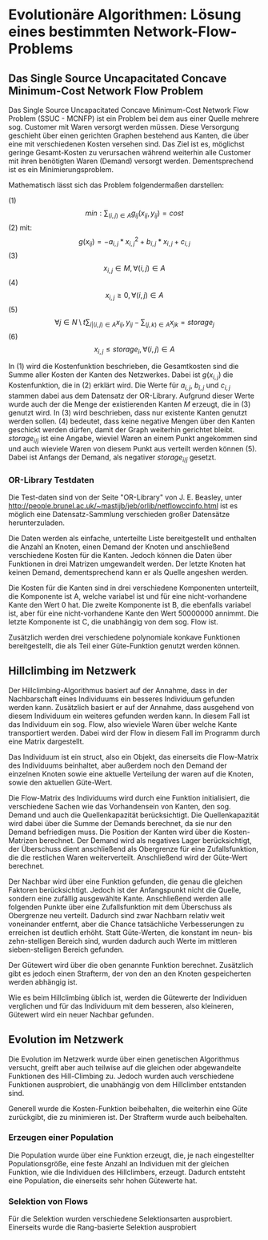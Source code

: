 # Evolutionäre Algorithmen: Lösung eines bestimmten Network-Flow-Problems

## Das Single Source Uncapacitated Concave Minimum-Cost Network Flow Problem

Das Single Source Uncapacitated Concave Minimum-Cost Network Flow Problem (SSUC - MCNFP) ist ein Problem bei dem aus einer Quelle mehrere sog. Customer mit Waren versorgt werden müssen. Diese Versorgung geschieht über einen gerichten Graphen bestehend aus Kanten, die über eine mit verschiedenen Kosten versehen sind. Das Ziel ist es, möglichst geringe Gesamt-Kosten zu verursachen während weiterhin alle Customer mit ihren benötigten Waren (Demand) versorgt werden. Dementsprechend ist es ein Minimierungsproblem.

Mathematisch lässt sich das Problem folgendermaßen darstellen:

(1) $$ min: \sum_{(i,j) \in A } g_{ij} (x_{ij}, y_{ij}) = cost $$
(2) mit: $$ g(x_{ij}) = -a_{i,j} *x_{i,j}^2+b_{i,j}*x_{i,j}+c_{i,j} $$
(3) $$ x_{i,j} \in M, \forall (i,j) \in A $$
(4) $$ x_{i,j} \geq 0, \forall (i,j) \in A $$
(5) $$ \forall j \in N \setminus {t} \sum_{i|(i,j) \in A } x_{ij}, y_{ij} - \sum_{(j,k) \in A } x_{jk} = storage_j $$
(6) $$ x_{i,j} \leq storage_i, \forall (i,j) \in A $$

In (1) wird die Kostenfunktion beschrieben, die Gesamtkosten sind die Summe aller Kosten der Kanten des Netzwerkes. Dabei ist $g(x_{i,j})$ die Kostenfunktion, die in (2) erklärt wird. Die Werte für $a_{i,j}$, $b_{i,j}$ und $c_{i,j}$ stammen dabei aus dem Datensatz der OR-Library. Aufgrund dieser Werte wurde auch der die Menge der existierenden Kanten $M$ erzeugt, die in (3) genutzt wird. In (3) wird beschrieben, dass nur existente Kanten genutzt werden sollen. (4) bedeutet, dass keine negative Mengen über den Kanten geschickt werden dürfen, damit der Graph weiterhin gerichtet bleibt.
$storage_{i/j}$ ist eine Angabe, wieviel Waren an einem Punkt angekommen sind und auch wieviele Waren von diesem Punkt aus verteilt werden können (5). Dabei ist Anfangs der Demand, als negativer $storage_{i/j}$ gesetzt.

### OR-Library Testdaten

Die Test-daten sind von der Seite "OR-Library" von J. E. Beasley, unter <http://people.brunel.ac.uk/~mastjjb/jeb/orlib/netflowccinfo.html> ist es möglich eine Datensatz-Sammlung verschieden großer Datensätze herunterzuladen.

Die Daten werden als einfache, unterteilte Liste bereitgestellt und enthalten die Anzahl an Knoten, einen Demand der Knoten und anschließend verschiedene Kosten für die Kanten. Jedoch können die Daten über Funktionen in drei Matrizen umgewandelt werden. Der letzte Knoten hat keinen Demand, dementsprechend kann er als Quelle angeshen werden.

Die Kosten für die Kanten sind in drei verschiedene Komponenten unterteilt, die Komponente ist A, welche variabel ist und für eine nicht-vorhandene Kante den Wert 0 hat. Die zweite Komponente ist B, die ebenfalls variabel ist, aber für eine nicht-vorhandene Kante den Wert 50000000 annimmt. Die letzte Komponente ist C, die unabhängig von dem sog. Flow ist.

Zusätzlich werden drei verschiedene polynomiale konkave Funktionen bereitgestellt, die als Teil einer Güte-Funktion genutzt werden können.

## Hillclimbing im Netzwerk

Der Hillclimbing-Algorithmus basiert auf der Annahme, dass in der Nachbarschaft eines Individuums ein besseres Individuum gefunden werden kann. Zusätzlich basiert er auf der Annahme, dass ausgehend von diesem Individuum ein weiteres gefunden werden kann. In diesem Fall ist das Individuum ein sog. Flow, also wieviele Waren über welche Kante transportiert werden. Dabei wird der Flow in diesem Fall im Programm durch eine Matrix dargestellt.

Das Individuum ist ein struct, also ein Objekt, das einerseits die Flow-Matrix des Individuums beinhaltet, aber außerdem noch den Demand der einzelnen Knoten sowie eine aktuelle Verteilung der waren auf die Knoten, sowie den aktuellen Güte-Wert.

Die Flow-Matrix des Individuums wird durch eine Funktion initialisiert, die verschiedene Sachen wie das Vorhandensein von Kanten, den sog. Demand und auch die Quellenkapazität berücksichtigt. Die Quellenkapazität wird dabei über die Summe der Demands berechnet, da sie nur den Demand befriedigen muss. Die Position der Kanten wird über die Kosten-Matrizen berechnet. Der Demand wird als negatives Lager berücksichtigt, der Überschuss dient anschließend als Obergrenze für eine Zufallsfunktion, die die restlichen Waren weiterverteilt. Anschließend wird der Güte-Wert berechnet.

Der Nachbar wird über eine Funktion gefunden, die genau die gleichen Faktoren berücksichtigt. Jedoch ist der Anfangspunkt nicht die Quelle, sondern eine zufällig ausgewählte Kante. Anschließend werden alle folgenden Punkte über eine Zufallsfunktion mit dem Überschuss als Obergrenze neu verteilt. Dadurch sind zwar Nachbarn relativ weit voneinander entfernt, aber die Chance tatsächliche Verbesserungen zu erreichen ist deutlich erhöht. Statt Güte-Werten, die konstant im neun- bis zehn-stelligen Bereich sind, wurden dadurch auch Werte im mittleren sieben-stelligen Bereich gefunden.

Der Gütewert wird über die oben genannte Funktion berechnet. Zusätzlich gibt es jedoch einen Strafterm, der von den an den Knoten gespeicherten werden abhängig ist.

Wie es beim Hillclimbing üblich ist, werden die Gütewerte der Individuen verglichen und für das Individuum mit dem besseren, also kleineren, Gütewert wird ein neuer Nachbar gefunden.

## Evolution im Netzwerk

Die Evolution im Netzwerk wurde über einen genetischen Algorithmus versucht, greift aber auch teilwise auf die gleichen oder abgewandelte Funktionen des Hill-Climbing zu. Jedoch wurden auch verschiedene Funktionen ausprobiert, die unabhängig von dem Hillclimber entstanden sind.

Generell wurde die Kosten-Funktion beibehalten, die weiterhin eine Güte zurückgibt, die zu minimieren ist. Der Strafterm wurde auch beibehalten.

### Erzeugen einer Population

Die Population wurde über eine Funktion erzeugt, die, je nach eingestellter Populationsgröße, eine feste Anzahl an Individuen mit der gleichen Funktion, wie die Individuen des Hillclimbers, erzeugt. Dadurch entsteht eine Population, die einerseits sehr hohen Gütewerte hat.

### Selektion von Flows

Für die Selektion wurden verschiedene Selektionsarten ausprobiert. Einerseits wurde die Rang-basierte Selektion ausprobiert